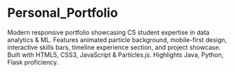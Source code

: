 # Personal_Portfolio
Modern responsive portfolio showcasing CS student expertise in data analytics &amp; ML. Features animated particle background, mobile-first design, interactive skills bars, timeline experience section, and project showcase. Built with HTML5, CSS3, JavaScript &amp; Particles.js. Highlights Java, Python, Flask proficiency.
